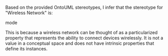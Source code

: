 Based on the provided OntoUML stereotypes, I infer that the stereotype for "Wireless Network" is:

mode

This is because a wireless network can be thought of as a particularized property that represents the ability to connect devices wirelessly. It is not a value in a conceptual space and does not have intrinsic properties that define its instances.